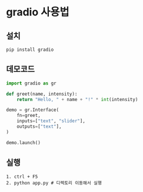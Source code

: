 # gradio 사용법

## 설치

```
pip install gradio
```

## 데모코드

```py
import gradio as gr

def greet(name, intensity):
    return "Hello, " + name + "!" * int(intensity)

demo = gr.Interface(
    fn=greet,
    inputs=["text", "slider"],
    outputs=["text"],
)

demo.launch()
```

## 실행

```
1. ctrl + F5
2. python app.py # 디렉토리 이동해서 실행
```
